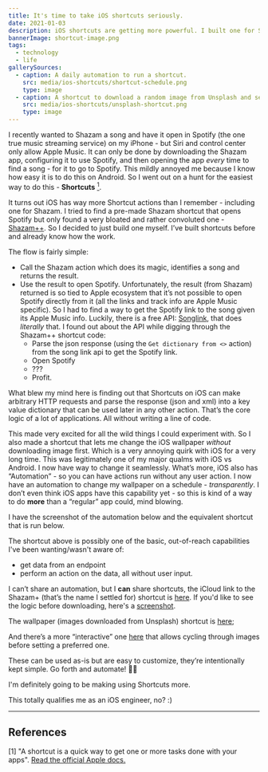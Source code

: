 ```yaml
---
title: It's time to take iOS shortcuts seriously.
date: 2021-01-03
description: iOS shortcuts are getting more powerful. I built one for Shazam to open Spotify.
bannerImage: shortcut-image.png
tags:
  - technology
  - life
gallerySources:
  - caption: A daily automation to run a shortcut.
    src: media/ios-shortcuts/shortcut-schedule.png
    type: image
  - caption: A shortcut to download a random image from Unsplash and set it as wallpaper.
    src: media/ios-shortcuts/unsplash-shortcut.png
    type: image
---
```


I recently wanted to Shazam a song and have it open in Spotify (the one true music streaming service) on my iPhone - but Siri and control center only allow Apple Music. It can only be done by downloading the Shazam app, configuring it to use Spotify, and then opening the app _every_ time to find a song - for it to go to Spotify. This mildly annoyed me because I know how easy it is to do this on Android. So I went out on a hunt for the easiest way to do this - **Shortcuts** [<sup>1</sup>](#references).

It turns out iOS has way more Shortcut actions than I remember - including one for Shazam. I tried to find a pre-made Shazam shortcut that opens Spotify but only found a very bloated and rather convoluted one - [Shazam++](https://routinehub.co/shortcut/4990/). So I decided to just build one myself. I’ve built shortcuts before and already know how the work.

The flow is fairly simple:

- Call the Shazam action which does its magic, identifies a song and returns the result.
- Use the result to open Spotify. Unfortunately, the result (from Shazam) returned is so tied to Apple ecosystem that it’s not possible to open Spotify directly from it (all the links and track info are Apple Music specific). So I had to find a way to get the Spotify link to the song given its Apple Music info. Luckily, there is a free API: [Songlink](https://www.notion.so/Public-API-d8093b1bb8874f8b85527d985c4f9e68), that does _literally_ that. I found out about the API while digging through the Shazam++ shortcut code:
  - Parse the json response (using the `Get dictionary from <>` action) from the song link api to get the Spotify link.
  - Open Spotify
  - ???
  - Profit.

What blew my mind here is finding out that Shortcuts on iOS can make arbitrary HTTP requests and parse the response (json and xml) into a key value dictionary that can be used later in any other action. That’s the core logic of a lot of applications. All without writing a line of code.

This made very excited for all the wild things I could experiment with.
So I also made a shortcut that lets me change the iOS wallpaper _without_ downloading image first. Which is a very annoying quirk with iOS for a very long time. This was legitimately one of my major qualms with iOS vs Android. I now have way to change it seamlessly.
What’s more, iOS also has “Automation” - so you can have actions run without any user action. I now have an automation to change my wallpaper on a schedule - _transparently_. I don’t even think iOS apps have this capability yet - so this is kind of a way to do **more** than a “regular” app could, mind blowing.

I have the screenshot of the automation below and the equivalent shortcut that is run below.

<media-box src="media/ios-shortcuts/shortcut-schedule.png" name="A daily automation to run a shortcut." index=0></media-box>

<media-box src="media/ios-shortcuts/unsplash-shortcut.png" name="A shortcut to download a random image from Unsplash and set it as wallpaper." index=0></media-box>

The shortcut above is possibly one of the basic, out-of-reach capabilities I've been wanting/wasn't aware of:

- get data from an endpoint
- perform an action on the data, all without user input.

I can’t share an automation, but I **can** share shortcuts, the iCloud link to the Shazam+ (that’s the name I settled for) shortcut is [here](https://www.icloud.com/shortcuts/bb4b51e540184c298f9a9f8648cf904f). If you'd like to see the logic before downloading, here's a [screenshot](https://dshomoye.sirv.com/media/ios-shortcuts/shazam-logic.png).

The wallpaper (images downloaded from Unsplash) shortcut is [here](https://www.icloud.com/shortcuts/058ccf70203c40beb4e013bdb647efbc);

And there’s a more “interactive” one [here](https://www.icloud.com/shortcuts/9383a1f86ff0461b982bbb2118facb3b) that allows cycling through images before setting a preferred one.

These can be used as-is but are easy to customize, they’re intentionally kept simple.
Go forth and automate! 🦸🏾

I'm definitely going to be making using Shortcuts more.

This totally qualifies me as an iOS engineer, no? :)

---

## References

\[1\] "A shortcut is a quick way to get one or more tasks done with your apps". [Read the official Apple docs.](https://support.apple.com/guide/shortcuts/welcome/ios)
